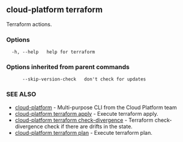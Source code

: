 ## cloud-platform terraform

Terraform actions.

### Options

```
  -h, --help   help for terraform
```

### Options inherited from parent commands

```
      --skip-version-check   don't check for updates
```

### SEE ALSO

* [cloud-platform](cloud-platform.md)	 - Multi-purpose CLI from the Cloud Platform team
* [cloud-platform terraform apply](cloud-platform_terraform_apply.md)	 - Execute terraform apply.
* [cloud-platform terraform check-divergence](cloud-platform_terraform_check-divergence.md)	 - Terraform check-divergence check if there are drifts in the state.
* [cloud-platform terraform plan](cloud-platform_terraform_plan.md)	 - Execute terraform plan.

